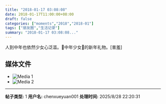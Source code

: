 ```yaml
---
title: "2018-01-17 03:08:08"
date: 2018-01-17T11:00:00+08:00
draft: false
categories: ["moments","2018","2018-01"]
tags: ["朋友圈","生活记录"]
summary: "2018-01-17 03:08:08..."
---
```


人到中年也依然少女心泛滥。🎀中年少女🎀的新年礼物。[害羞]

## 媒体文件

- ![Media 1](/Moments/photos/2018-01-17/201801170308080.jpg)
- ![Media 2](/Moments/photos/2018-01-17/201801170308081.jpg)

---

**帖子类型:** 1
**用户名:** chenxueyuan001
**处理时间:** 2025/8/28 22:20:31
